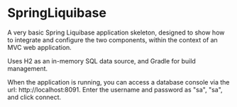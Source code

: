 # SpringLiquibase
A very basic Spring Liquibase application skeleton, designed to show how to integrate and configure the two components, within the context of an MVC web application.

Uses H2 as an in-memory SQL data source, and Gradle for build management.

When the application is running, you can access a database console via the url: http://localhost:8091. Enter the username and password as "sa", "sa", and click connect.